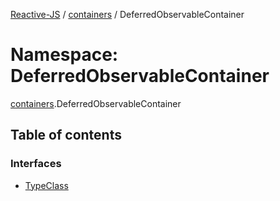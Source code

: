 [Reactive-JS](../README.md) / [containers](containers.md) / DeferredObservableContainer

# Namespace: DeferredObservableContainer

[containers](containers.md).DeferredObservableContainer

## Table of contents

### Interfaces

- [TypeClass](../interfaces/containers.DeferredObservableContainer.TypeClass.md)
